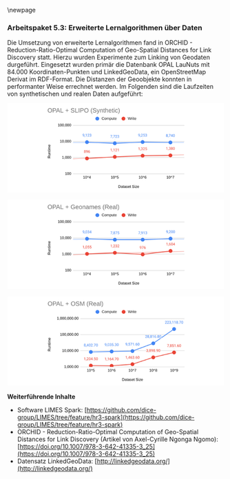 \newpage

### Arbeitspaket 5.3: Erweiterte Lernalgorithmen über Daten

Die Umsetzung von erweiterte Lernalgorithmen fand in ORCHID - Reduction-Ratio-Optimal Computation of Geo-Spatial Distances for Link Discovery statt. Hierzu wurden Experimente zum Linking von Geodaten durgeführt. Eingesetzt wurden primär die Datenbank OPAL LauNuts mit 84.000 Koordinaten-Punkten und LinkedGeoData, ein OpenStreetMap Derivat im RDF-Format. Die Distanzen der Geoobjekte konnten in performanter Weise errechnet werden. Im Folgenden sind die Laufzeiten von synthetischen und realen Daten aufgeführt:

![](../Medien/AP5-3-SLIPO.png)

![](../Medien/AP5-3-Geonames.png)

![](../Medien/AP5-3-OSM.png)


**Weiterführende Inhalte**

* Software LIMES Spark: [https://github.com/dice-group/LIMES/tree/feature/hr3-spark](https://github.com/dice-group/LIMES/tree/feature/hr3-spark)
* ORCHID - Reduction-Ratio-Optimal Computation of Geo-Spatial Distances for Link Discovery (Artikel von Axel-Cyrille Ngonga Ngomo): [https://doi.org/10.1007/978-3-642-41335-3_25](https://doi.org/10.1007/978-3-642-41335-3_25)
* Datensatz LinkedGeoData: [http://linkedgeodata.org/](http://linkedgeodata.org/)
